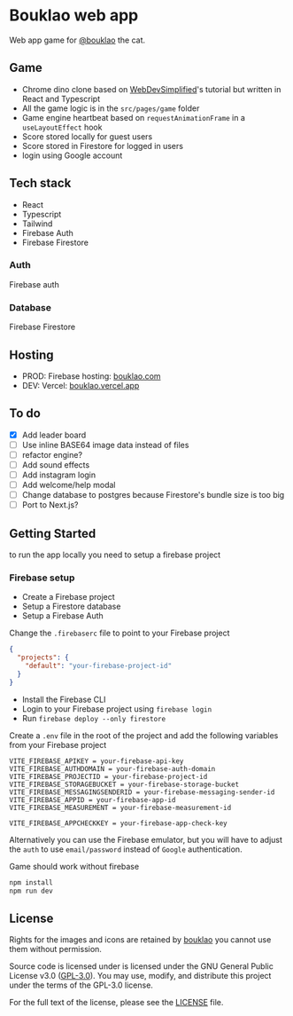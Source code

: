 # Bouklao web app
Web app game for [@bouklao](https://www.instagram.com/bouklao) the cat.

## Game
* Chrome dino clone based on [WebDevSimplified](https://github.com/WebDevSimplified/chrome-dino-game-clone)'s tutorial but written in React and Typescript
* All the game logic is in the `src/pages/game` folder
* Game engine heartbeat based on `requestAnimationFrame` in a `useLayoutEffect` hook
* Score stored locally for guest users
* Score stored in Firestore for logged in users
* login using Google account

## Tech stack
* React
* Typescript
* Tailwind
* Firebase Auth
* Firebase Firestore

### Auth
Firebase auth

### Database
Firebase Firestore

## Hosting
* PROD: Firebase hosting: [bouklao.com](https://www.bouklao.com)
* DEV: Vercel: [bouklao.vercel.app](https://bouklao.vercel.app)

## To do
- [x] Add leader board
- [ ] Use inline BASE64 image data instead of files
- [ ] refactor engine?
- [ ] Add sound effects
- [ ] Add instagram login
- [ ] Add welcome/help modal
- [ ] Change database to postgres because Firestore's bundle size is too big
- [ ] Port to Next.js?

## Getting Started

to run the app locally you need to setup a firebase project

### Firebase setup
* Create a Firebase project
* Setup a Firestore database
* Setup a Firebase Auth

Change the `.firebaserc` file to point to your Firebase project

```json
{
  "projects": {
    "default": "your-firebase-project-id"
  }
}
```

* Install the Firebase CLI
* Login to your Firebase project using `firebase login`
* Run `firebase deploy --only firestore`



Create a `.env` file in the root of the project and add the following variables from your Firebase project

```env
VITE_FIREBASE_APIKEY = your-firebase-api-key
VITE_FIREBASE_AUTHDOMAIN = your-firebase-auth-domain
VITE_FIREBASE_PROJECTID = your-firebase-project-id
VITE_FIREBASE_STORAGEBUCKET = your-firebase-storage-bucket
VITE_FIREBASE_MESSAGINGSENDERID = your-firebase-messaging-sender-id
VITE_FIREBASE_APPID = your-firebase-app-id
VITE_FIREBASE_MEASUREMENT = your-firebase-measurement-id

VITE_FIREBASE_APPCHECKKEY = your-firebase-app-check-key
```

Alternatively you can use the Firebase emulator, but you will have to adjust the `auth` to use `email/password` instead of `Google` authentication.


Game should work without firebase

```bash
npm install
npm run dev
```

## License
Rights for the images and icons are retained by [bouklao](https://www.instagram.com/bouklao) you cannot use them without permission.

Source code is licensed under is licensed under the GNU General Public License v3.0 ([GPL-3.0](https://choosealicense.com/licenses/gpl-3.0/)). You may use, modify, and distribute this project under the terms of the GPL-3.0 license.

For the full text of the license, please see the [LICENSE](https://github.com/seifmegahed/bouklao/blob/main/LICENSE) file.

